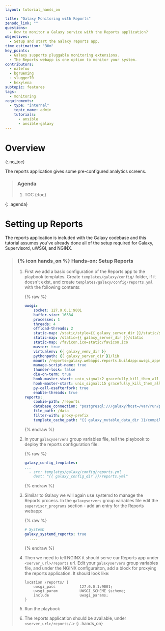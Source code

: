 ```yaml
---
layout: tutorial_hands_on

title: "Galaxy Monitoring with Reports"
zenodo_link: ""
questions:
  - How to monitor a Galaxy service with the Reports application?
objectives:
  - Setup and start the Galaxy reports app.
time_estimation: "30m"
key_points:
  - Galaxy supports pluggable monitoring extensions.
  - The Reports webapp is one option to monitor your system.
contributors:
  - natefoo
  - bgruening
  - slugger70
  - hexylena
subtopic: features
tags:
  - monitoring
requirements:
  - type: "internal"
    topic_name: admin
    tutorials:
      - ansible
      - ansible-galaxy
---
```



# Overview
{:.no_toc}

The reports application gives some pre-configured analytics screens.

> ### Agenda
>
> 1. TOC
> {:toc}
>
{: .agenda}

# Setting up Reports

The reports application is included with the Galaxy codebase and this tutorial assumes you've already done all of the setup required for Galaxy, Supervisord, uWSGI, and NGINX.

> ### {% icon hands_on %} Hands-on: Setup Reports
>
>
> 1. First we add a basic configuration of the Reports app to the playbook templates. Create `templates/galaxy/config/` folder, if it doesn't exist, and create `templates/galaxy/config/reports.yml` with the following contents:
>
>    {% raw %}
>    ```yml
>    uwsgi:
>        socket: 127.0.0.1:9001
>        buffer-size: 16384
>        processes: 1
>        threads: 4
>        offload-threads: 2
>        static-map: /static/style={{ galaxy_server_dir }}/static/style/blue
>        static-map: /static={{ galaxy_server_dir }}/static
>        static-map: /favicon.ico=static/favicon.ico
>        master: true
>        virtualenv: {{ galaxy_venv_dir }}
>        pythonpath: {{ galaxy_server_dir }}/lib
>        mount: /reports=galaxy.webapps.reports.buildapp:uwsgi_app()
>        manage-script-name: true
>        thunder-lock: false
>        die-on-term: true
>        hook-master-start: unix_signal:2 gracefully_kill_them_all
>        hook-master-start: unix_signal:15 gracefully_kill_them_all
>        py-call-osafterfork: true
>        enable-threads: true
>    reports:
>        cookie-path: /reports
>        database_connection: "postgresql:///galaxy?host=/var/run/postgresql"
>        file_path: /data
>        filter-with: proxy-prefix
>        template_cache_path: "{{ galaxy_mutable_data_dir }}/compiled_templates"
>    ```
>    {% endraw %}
>
> 2. In your `galaxyservers` group variables file, tell the playbook to deploy the reports configuration file:
>
>    {% raw %}
>    ```yml
>    galaxy_config_templates:
>    ...
>      - src: templates/galaxy/config/reports.yml
>        dest: "{{ galaxy_config_dir }}/reports.yml"
>    ```
>    {% endraw %}
>
>
> 3. Similar to Galaxy we will again use systemd to manage the Reports process. In the `galaxyservers` group variables file edit the `supervisor_programs` section - add an entry for the Reports webapp:
>
>    {% raw %}
>    ```yml
>    # SystemD
>    galaxy_systemd_reports: true
>      ....
>    ```
>    {% endraw %}
>
> 4. Then we need to tell NGINX it should serve our Reports app under `<server_url>/reports` url. Edit your `galaxyservers` group variables file, and under the NGINX configuraiton, add a block for proxying the reports application. It should look like:
>
>    ```nginx
>    location /reports/ {
>        uwsgi_pass           127.0.0.1:9001;
>        uwsgi_param          UWSGI_SCHEME $scheme;
>        include              uwsgi_params;
>    }
>    ```
>
> 5. Run the playbook
>
> 6. The reports application should be available, under `<server_url>/reports/`.>
{: .hands_on}
